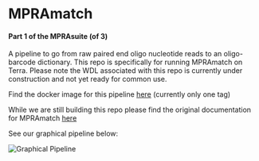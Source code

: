 # MPRAmatch
#### Part 1 of the MPRAsuite (of 3)
A pipeline to go from raw paired end oligo nucleotide reads to an oligo-barcode dictionary. This repo is specifically for running MPRAmatch on Terra. Please note the WDL associated with this repo is currently under construction and not yet ready for common use.

Find the docker image for this pipeline [here](https://quay.io/tewhey-lab/mpramatch) (currently only one tag)

While we are still building this repo please find the original documentation for MPRAmatch [here](https://github.com/tewhey-lab/MPRA_oligo_barcode_pipeline)

See our graphical pipeline below:

![Graphical Pipeline](mpra_match_flowchart.png?raw=true "MPRAmatch Graphical Pipeline")
